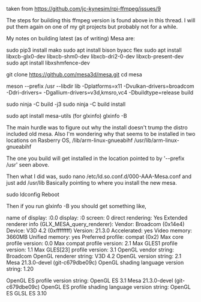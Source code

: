 taken from https://github.com/jc-kynesim/rpi-ffmpeg/issues/9

The steps for building this ffmpeg version is found above in this thread. I will put them again on one of my git projects but probably not for a while.

My notes on building latest (as of writing) Mesa are:

sudo pip3 install mako
sudo apt install bison byacc flex
sudo apt install libxcb-glx0-dev libxcb-shm0-dev libxcb-dri2-0-dev libxcb-present-dev
sudo apt install libxshmfence-dev

git clone https://github.com/mesa3d/mesa.git
cd mesa

meson --prefix /usr --libdir lib -Dplatforms=x11 -Dvulkan-drivers=broadcom -Ddri-drivers= -Dgallium-drivers=v3d,kmsro,vc4 -Dbuildtype=release build

sudo ninja -C build -j3
sudo ninja -C build install

sudo apt install mesa-utils (for glxinfo)
glxinfo -B

The main hurdle was to figure out why the install doesn't trump the distro included old mesa. Also I'm wondering why that seems to be installed in two locations on Rasberry OS,
/lib/arm-linux-gnueabihf
/usr/lib/arm-linux-gnueabihf

The one you build will get installed in the location pointed to by '--prefix /usr' seen above.

Then what I did was,
sudo nano /etc/ld.so.conf.d/000-AAA-Mesa.conf
and just add
/usr/lib
Basically pointing to where you install the new mesa.

sudo ldconfig
Reboot

Then if you run glxinfo -B you should get something like,

name of display: :0.0
display: :0  screen: 0
direct rendering: Yes
Extended renderer info (GLX_MESA_query_renderer):
    Vendor: Broadcom (0x14e4)
    Device: V3D 4.2 (0xffffffff)
    Version: 21.3.0
    Accelerated: yes
    Video memory: 3660MB
    Unified memory: yes
    Preferred profile: compat (0x2)
    Max core profile version: 0.0
    Max compat profile version: 2.1
    Max GLES1 profile version: 1.1
    Max GLES[23] profile version: 3.1
OpenGL vendor string: Broadcom
OpenGL renderer string: V3D 4.2
OpenGL version string: 2.1 Mesa 21.3.0-devel (git-c679dbe09c)
OpenGL shading language version string: 1.20

OpenGL ES profile version string: OpenGL ES 3.1 Mesa 21.3.0-devel (git-c679dbe09c)
OpenGL ES profile shading language version string: OpenGL ES GLSL ES 3.10
